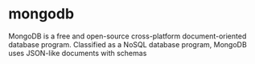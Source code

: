 # mongodb
MongoDB is a free and open-source cross-platform document-oriented database program. Classified as a NoSQL database program, MongoDB uses JSON-like documents with schemas
